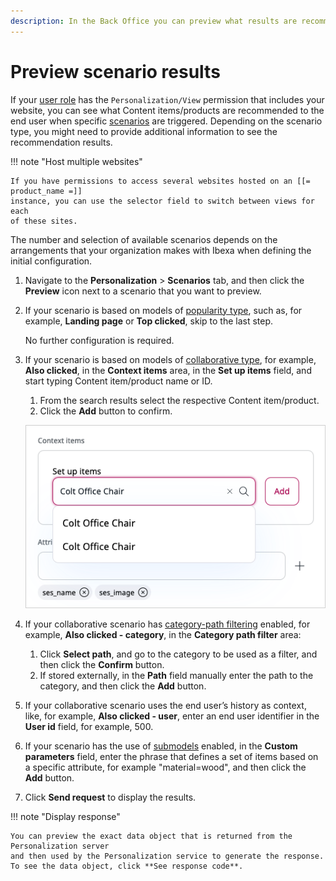 ```yaml
---
description: In the Back Office you can preview what results are recommended by the Personalization service.
---
```


# Preview scenario results

If your [user role](../site_organization/organizing_the_site.md#permissions) has 
the `Personalization/View` permission that includes your website, you can see what 
Content items/products are recommended to the end user when specific [scenarios](scenarios.md) 
are triggered. 
Depending on the scenario type, you might need to provide additional information 
to see the recommendation results.

!!! note "Host multiple websites"

    If you have permissions to access several websites hosted on an [[= product_name =]] 
    instance, you can use the selector field to switch between views for each 
    of these sites.

The number and selection of available scenarios depends on the arrangements that 
your organization makes with Ibexa when defining the initial configuration.

1. Navigate to the **Personalization** > **Scenarios** tab, and then click the **Preview** 
icon next to a scenario that you want to preview.

1. If your scenario is based on models of [popularity type](recommendation_models.md#popularity-models), such as, for example, 
**Landing page** or **Top clicked**, skip to the last step. 

    No further configuration is required.

1. If your scenario is based on models of [collaborative type](recommendation_models.md#collaborative-models), for example, 
**Also clicked**, in the **Context items** area, in the **Set up items** field, and start typing Content item/product name or ID.

    1. From the search results select the respective Content item/product.
    1. Click the **Add** button to confirm.

    ![Preview scenario](img/scenario_preview_content_search.png "Preview scenario")

1. If your collaborative scenario has [category-path filtering](filters.md#category-path-filters) 
enabled, for example, **Also clicked - category**, in the **Category path filter** 
area: 
    1. Click **Select path**, and go to the category to be used as a filter, and then click the **Confirm** button.
    1. If stored externally, in the **Path** field manually enter the path to the category, and then click the **Add** button.

1. If your collaborative scenario uses the end user’s history as context, like, for example, 
**Also clicked - user**, enter an end user identifier in the **User id** field, for example, 500.

1. If your scenario has the use of [submodels](recommendation_models.md#submodels) enabled, 
in the **Custom parameters** field, enter the phrase that defines a set of items 
based on a specific attribute, for example "material=wood", and then click the **Add** button.

1. Click **Send request** to display the results.

!!! note "Display response"

    You can preview the exact data object that is returned from the Personalization server 
    and then used by the Personalization service to generate the response. 
    To see the data object, click **See response code**.
